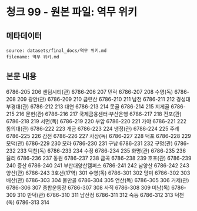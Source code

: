 # 청크 99 - 원본 파일: 역무 위키

## 메타데이터

```
source: datasets/final_docs/역무 위키.md
filename: 역무 위키.md
```

## 본문 내용

6786-205 206 센텀시티(관) 6786-206 207 민락 6786-207 208 수영(독) 6786-208 209 광안(관) 6786-209 210 금련산 6786-210 211 남천 6786-211 212 경성대부경대(관) 6786-212 213 대연 6786-213 214 못골 6786-214 215 지게골 6786-215 216 문현(관) 6786-216 217 국제금융센터·부산은행 6786-217 218 전포(관) 6786-218 219 서면(독) 6786-219 220 부암 6786-220 221 가야 6786-221 222 동의대(관) 6786-222 223 개금 6786-223 224 냉정(관) 6786-224 225 주례 6786-225 226 감전 6786-226 227 사상(독) 6786-227 228 덕포 6786-228 229 모덕(관) 6786-229 230 모라 6786-230 231 구남 6786-231 232 구명(관) 6786-232 233 덕천(독) 6786-233 234 수정 6786-234 235 화명(관) 6786-235 236 율리 6786-236 237 동원 6786-237 238 금곡 6786-238 239 호포(관) 6786-239 240 증산 6786-240 241 부산대양산캠퍼스 6786-241 242 남양산 6786-242 243 양산(관) 6786-243 3호선(17역) 301 수영(독) 6786-301 302 망미 6786-302 303 배산(관) 6786-303 304 물만골 6786-304 305 연산(독) 6786-305 306 거제(관) 6786-306 307 종합운동장 6786-307 308 사직 6786-308 309 미남(독) 6786-309 310 만덕(관) 6786-310 311 남산정 6786-311 312 숙등 6786-312 313 덕천(독) 6786-313 314
